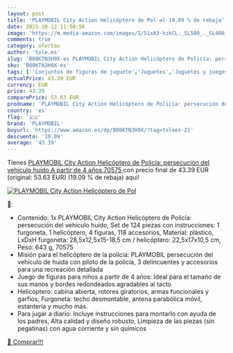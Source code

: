 ```yaml
---
layout: post
title: 'PLAYMOBIL City Action Helicóptero de Pol al 19.09 % de rebaja'
date: 2021-10-12 11:50:56
image: 'https://m.media-amazon.com/images/I/51xA3-hzkCL._SL500_._SL400_.jpg'
comments: true
category: ofertas
author: 'tole.es'
slug: 'B08KTN3H9X-es PLAYMOBIL City Action Helicóptero de Policía: persecución...'
sku: 'B08KTN3H9X-es'
tags: [ 'Conjuntos de figuras de juguete','Juguetes','Juguetes y juegos','Muñecos y figuras','playmobil', ]
actualPrice: 43.39 EUR
currency: EUR
price: 43.39
comparePrice: 53.63 EUR
prodname: 'PLAYMOBIL City Action Helicóptero de Policía: persecución del vehículo huido  A partir de 4 años  70575 '
country: 'es'
flag: '🇪🇸'
brand: 'PLAYMOBIL'
buyurl: 'https://www.amazon.es/dp/B08KTN3H9X/?tag=tolees-21'
descuento: '19.09'
average: '43.39'
---
```


Tienes [PLAYMOBIL City Action Helicóptero de Policía: persecución del vehículo huido  A partir de 4 años  70575 ](https://www.amazon.es/dp/B08KTN3H9X/?tag=tolees-21) con precio final de  43.39 EUR (original: 53.63 EUR) (19.09 %  de rebaja) aqui!

[![PLAYMOBIL City Action Helicóptero de Pol](https://m.media-amazon.com/images/I/51xA3-hzkCL._SL500_._SL400_.jpg)](https://www.amazon.es/dp/B08KTN3H9X/?tag=tolees-21)

🔎:

- Contenido: 1x PLAYMOBIL City Action Helicóptero de Policía: persecución del vehículo huido, Set de 124 piezas con instrucciones: 1 furgoneta, 1 helicóptero, 4 figuras, 118 accesorios, Material: plástico, LxDxH furgoneta: 28,5x12,5x15-18,5 cm / helicóptero: 22,5x17x10,5 cm, Peso: 643 g, 70575
- Misión para el helicóptero de la policía: PLAYMOBIL persecución del vehículo de huida con piloto de la policía, 3 delincuentes y accesorios para una recreación detallada
- Juego de figuras para niños a partir de 4 años: Ideal para el tamaño de sus manos y bordes redondeados agradables al tacto
- Helicóptero: cabina abierta, rotores giratorios, armas funcionales y garfios, Furgoneta: techo desmontable, antena parabólica móvil, estantería y mucho más.
- Para jugar a diario: Incluye instrucciones para montarlo con ayuda de los padres, Alta calidad y diseño robusto, Limpieza de las piezas (sin pegatinas) con agua corriente y sin químicos

[🛒 Comprar!!!](https://www.amazon.es/dp/B08KTN3H9X/?tag=tolees-21)
